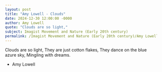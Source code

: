 ```yaml
---
layout: post
title: "Amy Lowell - Clouds"
date: 2024-12-30 12:00:00 -0000
author: Amy Lowell
quote: "Clouds are so light,"
subject: Imagist Movement and Nature (Early 20th century)
permalink: /Imagist Movement and Nature (Early 20th century)/Amy Lowell/Amy Lowell - Clouds
---
```


Clouds are so light,
They are just cotton flakes,
They dance on the blue azure sky,
Mingling with dreams.

- Amy Lowell
